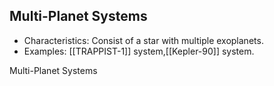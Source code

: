 ## Multi-Planet Systems
   - Characteristics: Consist of a star with multiple exoplanets.
   - Examples: [[TRAPPIST-1]] system,[[Kepler-90]] system.

Multi-Planet Systems